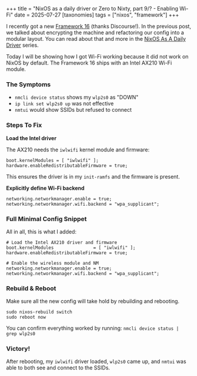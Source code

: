 +++
title = "NixOS as a daily driver or Zero to Nixty, part 9/? - Enabling Wi-Fi"
date = 2025-07-27
[taxonomies]
tags = ["nixos", "framework"]
+++

I recently got a new
[Framework 16](https://frame.work/products/laptop16-diy-amd-7040) (thanks
Discourse!). In the previous post, we talked about encrypting the machine and
refactoring our config into a modular layout. You can read about that and more
in the [NixOS As A Daily Driver](/tags/nixos) series.

Today I will be showing how I got Wi-Fi working because it did not work on NixOS
by default. The Framework 16 ships with an Intel AX210 Wi-Fi module.

### The Symptoms

- `nmcli device status` shows my `wlp2s0` as "DOWN"
- `ip link set wlp2s0 up` was not effective
- `nmtui` would show SSIDs but refused to connect

### Steps To Fix

**Load the Intel driver**

The AX210 needs the `iwlwifi` kernel module and firmware:

```
boot.kernelModules = [ "iwlwifi" ];
hardware.enableRedistributableFirmware = true;
```

This ensures the driver is in my `init-ramfs` and the firmware is present.

**Explicitly define Wi-Fi backend**

```
networking.networkmanager.enable = true;
networking.networkmanager.wifi.backend = "wpa_supplicant";
```

### Full Minimal Config Snippet

All in all, this is what I added:

```
# Load the Intel AX210 driver and firmware
boot.kernelModules               = [ "iwlwifi" ];
hardware.enableRedistributableFirmware = true;

# Enable the wireless module and NM
networking.networkmanager.enable = true;
networking.networkmanager.wifi.backend = "wpa_supplicant";
```

### Rebuild & Reboot

Make sure all the new config will take hold by rebuilding and rebooting.

```
sudo nixos-rebuild switch
sudo reboot now
```
You can confirm everything worked by running:
`nmcli device status | grep wlp2s0`

### Victory!

After rebooting, my `iwlwifi` driver loaded, `wlp2s0` came up, and `nmtui` was
able to both see and connect to the SSIDs.
